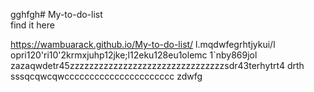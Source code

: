 gghfgh﻿# My-to-do-list  
 find it here

 https://wambuarack.github.io/My-to-do-list/
l.mqdwfegrhtjykui/l opri120'ri10'2krmxjuhp12jke;l12eku128eu1olemc 1`nby869jol 
zazaqwdetr45zzzzzzzzzzzzzzzzzzzzzzzzzzzzzzzzsdr43terhytrt4
drth
sssqcqwcqwcccccccccccccccccccccc
zdwfg
